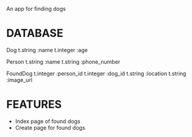 An app for finding dogs

# DATABASE

Dog
t.string :name
t.integer :age

Person
t.string :name
t.string :phone_number

FoundDog
t.integer :person_id
t.integer :dog_id
t.string :location
t.string :image_url

# FEATURES
- Index page of found dogs
- Create page for found dogs